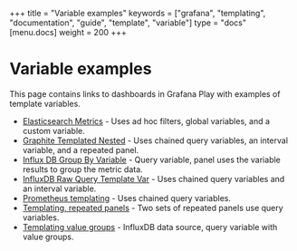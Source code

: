 +++
title = "Variable examples"
keywords = ["grafana", "templating", "documentation", "guide", "template", "variable"]
type = "docs"
[menu.docs]
weight = 200
+++

# Variable examples

This page contains links to dashboards in Grafana Play with examples of template variables.

- [Elasticsearch Metrics](https://play.grafana.org/d/000000014/elasticsearch-metrics?orgId=1) - Uses ad hoc filters, global variables, and a custom variable.
- [Graphite Templated Nested](https://play.grafana.org/d/000000056/graphite-templated-nested?orgId=1) - Uses chained query variables, an interval variable, and a repeated panel.
- [Influx DB Group By Variable](https://play.grafana.org/d/000000137/influxdb-group-by-variable?orgId=1) - Query variable, panel uses the variable results to group the metric data.
- [InfluxDB Raw Query Template Var](https://play.grafana.org/d/000000083/influxdb-raw-query-template-var?orgId=1) - Uses chained query variables and an interval variable.
- [Prometheus templating](https://play.grafana.org/d/000000063/prometheus-templating?orgId=1) - Uses chained query variables.
- [Templating, repeated panels](https://play.grafana.org/d/000000025/templating-repeated-panels?orgId=1) - Two sets of repeated panels use query variables.
- [Templating value groups](https://play.grafana.org/d/000000024/templating-value-groups?orgId=1) - InfluxDB data source, query variable with value groups.
